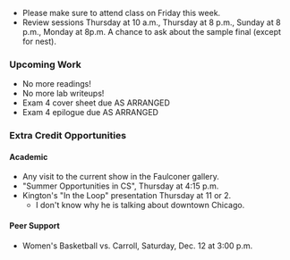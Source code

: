 * Please make sure to attend class on Friday this week.  
* Review sessions Thursday at 10 a.m., Thursday at 8 p.m., Sunday at 8 p.m., 
  Monday at 8p.m.  A chance to ask about the sample final (except for nest).

### Upcoming Work

* No more readings!
* No more lab writeups!
* Exam 4 cover sheet due AS ARRANGED
* Exam 4 epilogue due AS ARRANGED

### Extra Credit Opportunities

#### Academic

* Any visit to the current show in the Faulconer gallery.
* "Summer Opportunities in CS", Thursday at 4:15 p.m.
* Kington's "In the Loop" presentation Thursday at 11 or 2.
    * I don't know why he is talking about downtown Chicago.

#### Peer Support

* Women's Basketball vs. Carroll, Saturday, Dec. 12 at 3:00 p.m.
